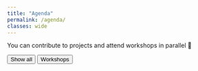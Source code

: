 ```yaml
---
title: "Agenda"
permalink: /agenda/
classes: wide
---
```

You can contribute to projects and attend workshops in parallel 🚀
<link rel="stylesheet" href="{{ '/assets/css/agenda.css' | relative_url }}">
<script src="{{ '/assets/js/agenda.js' | relative_url }}"></script>

<div id="filters">
  <button id="button-all" class="btn active" onclick="filterSelection('all')"> Show all</button>
  <button id="button-workshops" class="btn" onclick="filterSelection('workshops')"> Workshops</button>
</div>

<div id="all" style="display: none;">
    <table id="agenda-all" class="agenda-col">
        <thead>
            <tr>
                <th colspan="12">
                    <h3>Day at a glance</h3>
                    <p>All times are in U.S. Pacific</p>
                </th>
            </tr>
        </thead>
        <tbody>
            {% for timeslots in site.data.agenda %}
                {% if timeslots.events %}
                    <tr>
                        <td style="background: white">{{timeslots.slot}}</td>
                        {% for event in timeslots.events %}
                            <td colspan={{event.colspan | default: 1}} rowspan={{event.rowspan | default: 1}} style="background: {{event.background-color | default: 'white'}}; padding: 25px 25px 25px 25px; border-top: 1px solid black;">
                                <span class="e">{{event.emoji}}</span>
                                 {% if event.url %}
                                   <a href="{{event.url}}">{{ event.name }}</a>
                                 {% else %}
                                 {{ event.name }}
                                 {% endif %}
                            </td>
                        {% endfor %}
                    </tr>
                {% endif %}
            {% endfor %}
        </tbody>
    </table>
</div>

<div id="all-mini" style="display: none;">
    <table id="agenda-all" class="agenda-col">
        <thead>
            <tr>
                <th colspan="4">
                    <h3>Day at a glance</h3>
                    <p>All times are in U.S. Pacific</p>
                </th>
            </tr>
        </thead>
        <tbody>
            {% for timeslots in site.data.agenda-mini %}
                    <tr>
                        <td colspan={{timeslots.colspan | default: 1}} rowspan={{timeslots.rowspan | default: 1}} style="background: white; padding: 25px 25px 25px 25px;">{{timeslots.slot}}</td>
                        {% if timeslots.events %}
                        {% for event in timeslots.events %}
                            <td colspan={{event.colspan | default: 1}} rowspan={{event.rowspan | default: 1}} style="background: {{event.background-color | default: 'white'}}; padding: 25px 25px 25px 25px; border-top: 1px solid black;">
                                <span class="e">{{event.emoji}}</span>
                                 {% if event.url %}
                                   <a href="{{event.url}}">{{ event.name }}</a>
                                 {% else %}
                                 {{ event.name }}
                                 {% endif %}
                            </td>
                        {% endfor %}
                        {% endif %}
                    </tr>
            {% endfor %}
        </tbody>
    </table>
</div>

<div id="workshops" style="display: none;">
    <table id="agenda-all" class="agenda-col">
        <thead>
            <tr>
                <th colspan="12">
                    <h3>Workshop Schedule</h3>
                    <p>Each workshop is 1 hour</p>
                </th>
            </tr>
        </thead>
        <tbody>
            {% for timeslots in site.data.agenda %}
                {% if timeslots.workshop %}
                    <tr>
                        <td style="background: white">{{timeslots.slot}}</td>
                        {% for event in timeslots.events %}
                            <td colspan={{event.colspan | default: 1}} rowspan={{event.rowspan | default: 1}} style="background: {{event.background-color | default: 'white'}}; padding: 25px 25px 25px 25px;">
                                <span class="e">{{event.emoji}}</span> {{ event.name }}
                                 {% for link in event.links %}
                                    <div>
                                        <a href="{{link.url | relative_url}}">{{link.text}}</a>
                                    </div>
                                 {% endfor %}
                            </td>
                        {% endfor %}
                    </tr>
                {% endif %}
            {% endfor %}
        </tbody>
    </table>
</div>

<div id="workshops-mini" style="display: none;">
    <table id="agenda-all" class="agenda-col">
        <thead>
            <tr>
                <th colspan="4">
                    <h3>Workshop Schedule</h3>
                    <p>Each workshop is 1 hour</p>
                </th>
            </tr>
        </thead>
        <tbody>
            {% for timeslots in site.data.workshop-mini %}
                    <tr>
                        <td colspan={{timeslots.colspan | default: 1}} rowspan={{timeslots.rowspan | default: 1}} style="background: white; padding: 25px 25px 25px 25px;">{{timeslots.slot}}</td>
                        {% if timeslots.events %}
                        {% for event in timeslots.events %}
                            <td colspan={{event.colspan | default: 1}} rowspan={{event.rowspan | default: 1}} style="background: {{event.background-color | default: 'white'}}; padding: 25px 25px 25px 25px; border-top: 1px solid black;">
                                <span class="e">{{event.emoji}}</span>
                                 {% if event.url %}
                                   <a href="{{event.url}}">{{ event.name }}</a>
                                 {% else %}
                                 {{ event.name }}
                                 {% endif %}
                            </td>
                        {% endfor %}
                        {% endif %}
                    </tr>
            {% endfor %}
        </tbody>
    </table>
</div>
